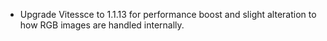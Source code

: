 - Upgrade Vitessce to 1.1.13 for performance boost and slight alteration to how RGB images are handled internally.